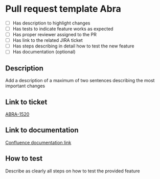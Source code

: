 # Pull request template Abra

- [ ] Has description to highlight changes 
- [ ] Has tests to indicate feature works as expected
- [ ] Has proper reviewer assigned to the PR
- [ ] Has link to the related JIRA ticket
- [ ] Has steps describing in detail how to test the new feature
- [ ] Has documentation (optional)

## Description

Add a description of a maximum of two sentences describing the most important changes

## Link to ticket

[ABRA-1520](https://abra-nl.atlassian.net/jira/software/projects/ABRA/boards/4?selectedIssue=[ISSUE_NUMBER])

## Link to documentation

[Confluence documentation link](https://abra-nl.atlassian.net)

## How to test

Describe as clearly all steps on how to test the provided feature
